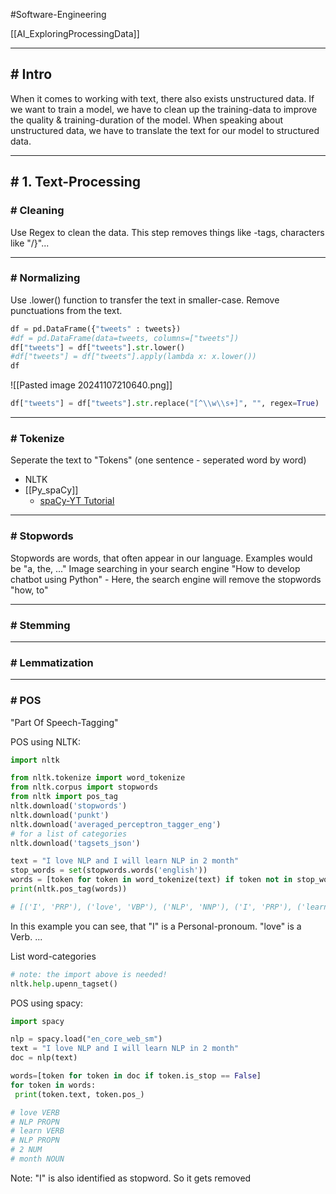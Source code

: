 #Software-Engineering 

[[AI_ExploringProcessingData]]

---
## # Intro

When it comes to working with text, there also exists unstructured data. 
If we want to train a model, we have to clean up the training-data to improve the quality & training-duration of the model.
When speaking about unstructured data, we have to translate the text for our model to structured data.

---
## # 1. Text-Processing

### # Cleaning

Use Regex to clean the data.
This step removes things like <html/>-tags, characters like "/}"...

---
### # Normalizing

Use .lower() function to transfer the text in smaller-case. 
Remove punctuations from the text.

```python
df = pd.DataFrame({"tweets" : tweets})
#df = pd.DataFrame(data=tweets, columns=["tweets"])
df["tweets"] = df["tweets"].str.lower()
#df["tweets"] = df["tweets"].apply(lambda x: x.lower())
df
```

![[Pasted image 20241107210640.png]]

```python
df["tweets"] = df["tweets"].str.replace("[^\\w\\s+]", "", regex=True)
```

---
### # Tokenize

Seperate the text to "Tokens" (one sentence - seperated word by word)

- NLTK
- [[Py_spaCy]]
	- [spaCy-YT Tutorial](https://www.youtube.com/watch?v=_lR3RjvYvF4)

---
### # Stopwords

Stopwords are words, that often appear in our language.
Examples would be "a, the, ..."
Image searching in your search engine "How to develop chatbot using Python" - Here, the search engine will remove the stopwords "how, to"

---
### # Stemming

---
### # Lemmatization

---
### # POS

"Part Of Speech-Tagging"

POS using NLTK:

```python
import nltk

from nltk.tokenize import word_tokenize
from nltk.corpus import stopwords
from nltk import pos_tag
nltk.download('stopwords')
nltk.download('punkt')
nltk.download('averaged_perceptron_tagger_eng')
# for a list of categories
nltk.download('tagsets_json')

text = "I love NLP and I will learn NLP in 2 month"
stop_words = set(stopwords.words('english'))
words = [token for token in word_tokenize(text) if token not in stop_words]
print(nltk.pos_tag(words)) 

# [('I', 'PRP'), ('love', 'VBP'), ('NLP', 'NNP'), ('I', 'PRP'), ('learn', 'VBP'), ('NLP', 'RB'), ('2', 'CD'), ('month', 'NN')]
```

In this example you can see, that "I" is a Personal-pronoum. "love" is a Verb. ...

List word-categories

```python
# note: the import above is needed!
nltk.help.upenn_tagset()
```


POS using spacy:

```python
import spacy

nlp = spacy.load("en_core_web_sm")
text = "I love NLP and I will learn NLP in 2 month"
doc = nlp(text)

words=[token for token in doc if token.is_stop == False]
for token in words:
 print(token.text, token.pos_) 

# love VERB
# NLP PROPN
# learn VERB
# NLP PROPN
# 2 NUM
# month NOUN
```

Note: "I" is also identified as stopword. So it gets removed